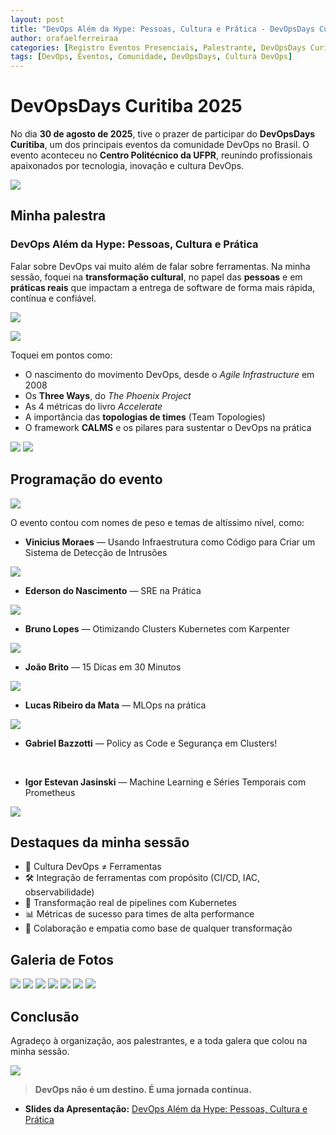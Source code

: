 ```yaml
---
layout: post
title: "DevOps Além da Hype: Pessoas, Cultura e Prática - DevOpsDays Curitiba 2025"
author: orafaelferreiraa
categories: [Registro Eventos Presenciais, Palestrante, DevOpsDays Curitiba 2025]
tags: [DevOps, Eventos, Comunidade, DevOpsDays, Cultura DevOps]
---
```


# DevOpsDays Curitiba 2025

No dia **30 de agosto de 2025**, tive o prazer de participar do **DevOpsDays Curitiba**, um dos principais eventos da comunidade DevOps no Brasil. O evento aconteceu no **Centro Politécnico da UFPR**, reunindo profissionais apaixonados por tecnologia, inovação e cultura DevOps.

![](https://stoblobcertificados011.blob.core.windows.net/imagens-blog/posts/DOD-Curitiba/1.png)

## Minha palestra

### DevOps Além da Hype: Pessoas, Cultura e Prática  
Falar sobre DevOps vai muito além de falar sobre ferramentas. Na minha sessão, foquei na **transformação cultural**, no papel das **pessoas** e em **práticas reais** que impactam a entrega de software de forma mais rápida, contínua e confiável.

![](https://stoblobcertificados011.blob.core.windows.net/imagens-blog/posts/DOD-Curitiba/1.jpg)

![](https://stoblobcertificados011.blob.core.windows.net/imagens-blog/posts/DOD-Curitiba/0.jpg)

Toquei em pontos como:
- O nascimento do movimento DevOps, desde o *Agile Infrastructure* em 2008
- Os **Three Ways**, do *The Phoenix Project*
- As 4 métricas do livro *Accelerate*
- A importância das **topologias de times** (Team Topologies)
- O framework **CALMS** e os pilares para sustentar o DevOps na prática

![](https://stoblobcertificados011.blob.core.windows.net/imagens-blog/posts/DOD-Curitiba/2.jpg)
![](https://stoblobcertificados011.blob.core.windows.net/imagens-blog/posts/DOD-Curitiba/3.jpg)

## Programação do evento

![](https://stoblobcertificados011.blob.core.windows.net/imagens-blog/posts/DOD-Curitiba/grade.png)

O evento contou com nomes de peso e temas de altíssimo nível, como:

- **Vinicius Moraes** — Usando Infraestrutura como Código para Criar um Sistema de Detecção de Intrusões  

![](https://stoblobcertificados011.blob.core.windows.net/imagens-blog/posts/DOD-Curitiba/vinicius.png)

- **Ederson do Nascimento** — SRE na Prática  

![](https://stoblobcertificados011.blob.core.windows.net/imagens-blog/posts/DOD-Curitiba/ederson.png)

- **Bruno Lopes** — Otimizando Clusters Kubernetes com Karpenter

![](https://stoblobcertificados011.blob.core.windows.net/imagens-blog/posts/DOD-Curitiba/bruno.jpg)  

- **João Brito** — 15 Dicas em 30 Minutos  

![](https://stoblobcertificados011.blob.core.windows.net/imagens-blog/posts/DOD-Curitiba/joao.png)

- **Lucas Ribeiro da Mata** — MLOps na prática  

![](https://stoblobcertificados011.blob.core.windows.net/imagens-blog/posts/DOD-Curitiba/lucas.png)

- **Gabriel Bazzotti** — Policy as Code e Segurança em Clusters!

[](https://stoblobcertificados011.blob.core.windows.net/imagens-blog/posts/DOD-Curitiba/gabrielx.png)   
[](https://stoblobcertificados011.blob.core.windows.net/imagens-blog/posts/DOD-Curitiba/gabrielx.jpg)    

- **Igor Estevan Jasinski** — Machine Learning e Séries Temporais com Prometheus

![](https://stoblobcertificados011.blob.core.windows.net/imagens-blog/posts/DOD-Curitiba/igor.png)


## Destaques da minha sessão

- 🧠 Cultura DevOps ≠ Ferramentas  
- 🛠️ Integração de ferramentas com propósito (CI/CD, IAC, observabilidade)  
- 🚀 Transformação real de pipelines com Kubernetes  
- 📊 Métricas de sucesso para times de alta performance  
- 👥 Colaboração e empatia como base de qualquer transformação

## Galeria de Fotos


![](https://stoblobcertificados011.blob.core.windows.net/imagens-blog/posts/DOD-Curitiba/4.png)
![](https://stoblobcertificados011.blob.core.windows.net/imagens-blog/posts/DOD-Curitiba/5.png)
![](https://stoblobcertificados011.blob.core.windows.net/imagens-blog/posts/DOD-Curitiba/6.jpg)
![](https://stoblobcertificados011.blob.core.windows.net/imagens-blog/posts/DOD-Curitiba/7.png)
![](https://stoblobcertificados011.blob.core.windows.net/imagens-blog/posts/DOD-Curitiba/8.png)
![](https://stoblobcertificados011.blob.core.windows.net/imagens-blog/posts/DOD-Curitiba/9.jpg)
![](https://stoblobcertificados011.blob.core.windows.net/imagens-blog/posts/DOD-Curitiba/10.png)

## Conclusão

Agradeço à organização, aos palestrantes, e a toda galera que colou na minha sessão.

![](https://stoblobcertificados011.blob.core.windows.net/imagens-blog/posts/DOD-Curitiba/certificado.png)

> **DevOps não é um destino. É uma jornada contínua.**

- <i class="fa-regular fa-folder-open"></i> **Slides da Apresentação:** [DevOps Além da Hype: Pessoas, Cultura e Prática](https://stoblobcertificados011.blob.core.windows.net/palestras/DevOps-CRTB.pdf)
